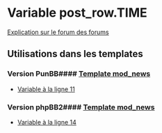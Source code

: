 # Variable post_row.TIME
[Explication sur le forum des forums](http://forum.forumactif.com/t294113-listing-des-variables#post_row.TIME)
## Utilisations dans les templates
### Version PunBB#### [Template mod_news](punbb/mod_news.md)
* [Variable à la ligne 11](../punbb/mod_news.tpl#L11)
### Version phpBB2#### [Template mod_news](subsilver/mod_news.md)
* [Variable à la ligne 14](../subsilver/mod_news.tpl#L14)